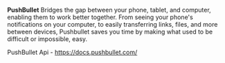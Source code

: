 **PushBullet** Bridges the gap between your phone, tablet, and computer, enabling them to work better together. 
From seeing your phone's notifications on your computer, to easily transferring links, 
files, and more between devices, Pushbullet saves you time by making what used to be difficult or impossible, easy.

PushBullet Api - https://docs.pushbullet.com/
